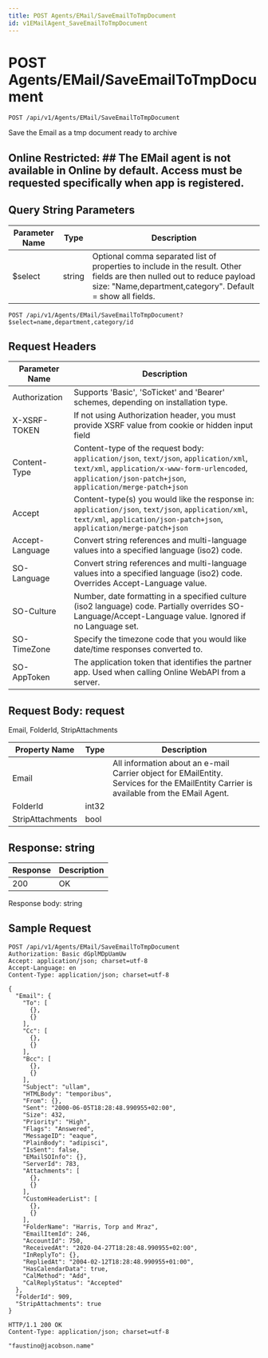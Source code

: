 ```yaml
---
title: POST Agents/EMail/SaveEmailToTmpDocument
id: v1EMailAgent_SaveEmailToTmpDocument
---
```


# POST Agents/EMail/SaveEmailToTmpDocument

```http
POST /api/v1/Agents/EMail/SaveEmailToTmpDocument
```

Save the Email as a tmp document ready to archive



## Online Restricted: ## The EMail agent is not available in Online by default. Access must be requested specifically when app is registered.





## Query String Parameters

| Parameter Name | Type |  Description |
|----------------|------|--------------|
| $select | string |  Optional comma separated list of properties to include in the result. Other fields are then nulled out to reduce payload size: "Name,department,category". Default = show all fields. |

```http
POST /api/v1/Agents/EMail/SaveEmailToTmpDocument?$select=name,department,category/id
```


## Request Headers

| Parameter Name | Description |
|----------------|-------------|
| Authorization  | Supports 'Basic', 'SoTicket' and 'Bearer' schemes, depending on installation type. |
| X-XSRF-TOKEN   | If not using Authorization header, you must provide XSRF value from cookie or hidden input field |
| Content-Type | Content-type of the request body: `application/json`, `text/json`, `application/xml`, `text/xml`, `application/x-www-form-urlencoded`, `application/json-patch+json`, `application/merge-patch+json` |
| Accept         | Content-type(s) you would like the response in: `application/json`, `text/json`, `application/xml`, `text/xml`, `application/json-patch+json`, `application/merge-patch+json` |
| Accept-Language | Convert string references and multi-language values into a specified language (iso2) code. |
| SO-Language | Convert string references and multi-language values into a specified language (iso2) code. Overrides Accept-Language value. |
| SO-Culture | Number, date formatting in a specified culture (iso2 language) code. Partially overrides SO-Language/Accept-Language value. Ignored if no Language set. |
| SO-TimeZone | Specify the timezone code that you would like date/time responses converted to. |
| SO-AppToken | The application token that identifies the partner app. Used when calling Online WebAPI from a server. |

## Request Body: request  

Email, FolderId, StripAttachments 

| Property Name | Type |  Description |
|----------------|------|--------------|
| Email |  | All information about an e-mail <para /> Carrier object for EMailEntity. Services for the EMailEntity Carrier is available from the <see cref="T:SuperOffice.CRM.Services.IEMailAgent">EMail Agent</see>. |
| FolderId | int32 |  |
| StripAttachments | bool |  |


## Response: string



| Response | Description |
|----------------|-------------|
| 200 | OK |

Response body: string


## Sample Request

```http!
POST /api/v1/Agents/EMail/SaveEmailToTmpDocument
Authorization: Basic dGplMDpUamUw
Accept: application/json; charset=utf-8
Accept-Language: en
Content-Type: application/json; charset=utf-8

{
  "Email": {
    "To": [
      {},
      {}
    ],
    "Cc": [
      {},
      {}
    ],
    "Bcc": [
      {},
      {}
    ],
    "Subject": "ullam",
    "HTMLBody": "temporibus",
    "From": {},
    "Sent": "2000-06-05T18:28:48.990955+02:00",
    "Size": 432,
    "Priority": "High",
    "Flags": "Answered",
    "MessageID": "eaque",
    "PlainBody": "adipisci",
    "IsSent": false,
    "EMailSOInfo": {},
    "ServerId": 783,
    "Attachments": [
      {},
      {}
    ],
    "CustomHeaderList": [
      {},
      {}
    ],
    "FolderName": "Harris, Torp and Mraz",
    "EmailItemId": 246,
    "AccountId": 750,
    "ReceivedAt": "2020-04-27T18:28:48.990955+02:00",
    "InReplyTo": {},
    "RepliedAt": "2004-02-12T18:28:48.990955+01:00",
    "HasCalendarData": true,
    "CalMethod": "Add",
    "CalReplyStatus": "Accepted"
  },
  "FolderId": 909,
  "StripAttachments": true
}
```

```http_
HTTP/1.1 200 OK
Content-Type: application/json; charset=utf-8

"faustino@jacobson.name"
```